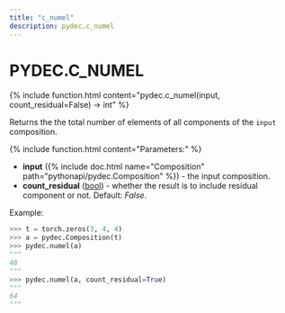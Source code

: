 ```yaml
---
title: "c_numel"
description: pydec.c_numel
---
```

# PYDEC.C_NUMEL
{% include function.html content="pydec.c_numel(input, count_residual=False) -> int" %}

Returns the the total number of elements of all components of the `input` composition.

{% include function.html content="Parameters:" %}

* **input** ({% include doc.html name="Composition" path="pythonapi/pydec.Composition" %}) - the input composition.
* **count_residual** ([bool](https://docs.python.org/3/library/functions.html#bool)) - whether the result is to include residual component or not. Default: *False*.

Example:
```python
>>> t = torch.zeros(3, 4, 4)
>>> a = pydec.Composition(t)
>>> pydec.numel(a)
"""
48
"""
>>> pydec.numel(a, count_residual=True)
"""
64
"""
```
